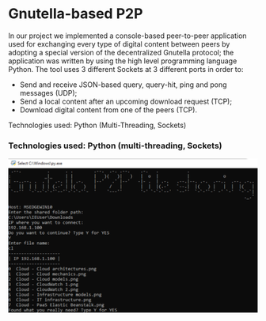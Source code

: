 # Gnutella-based P2P

In our project we implemented a console-based peer-to-peer application used for exchanging every type of digital content between peers by adopting a special version of the decentralized Gnutella protocol; the application was written by using the high level programming language Python.
The tool uses 3 different Sockets at 3 different ports in order to:
- Send and receive JSON-based query, query-hit, ping and pong messages (UDP);
- Send a local content after an upcoming download request (TCP);
- Download digital content from one of the peers (TCP).

Technologies used: Python (Multi-Threading, Sockets)

### Technologies used: Python (multi-threading, Sockets)

![Alt text](p2p_example.png)
